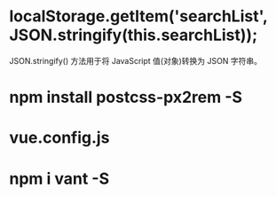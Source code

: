 # localStorage.getItem('searchList', JSON.stringify(this.searchList));
JSON.stringify() 方法用于将 JavaScript 值(对象)转换为 JSON 字符串。



# npm install postcss-px2rem -S

# vue.config.js

# npm i vant -S

